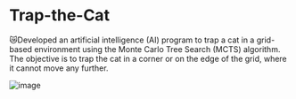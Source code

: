 # Trap-the-Cat
😿Developed an artificial intelligence (AI) program to trap a cat in a grid-based environment using the
Monte Carlo Tree Search (MCTS) algorithm. The objective is to trap the cat in a corner or on the
edge of the grid, where it cannot move any further.

![image](https://user-images.githubusercontent.com/101576150/235281704-9d4e2ecd-26e2-48a2-9d79-9e448255a160.png)
